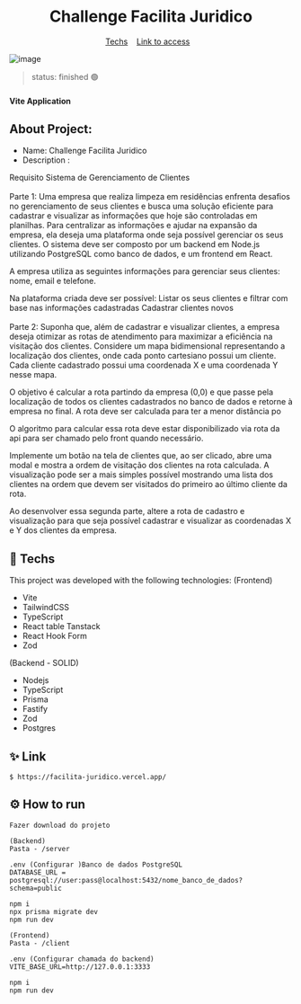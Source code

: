 
<h1 align="center">Challenge Facilita Juridico </h1>

<p align="center">
  <a href="#-techs">Techs</a>&nbsp;&nbsp;&nbsp;
  <a href="#-link">Link to access</a>&nbsp;&nbsp;&nbsp;
 
</p>


![image](https://github.com/feelipesantana/facilita-juridico/assets/130864526/d16fbdf9-2b02-4cc2-9661-39f2b5636b08)


> status: finished 🟢

#### Vite Application

## About Project: 

+ Name: Challenge Facilita Juridico
+ Description :
  
Requisito
Sistema de Gerenciamento de Clientes <br /><br />
Parte 1: 
Uma empresa que realiza limpeza em residências enfrenta desafios no gerenciamento de seus clientes e busca uma solução eficiente para cadastrar e visualizar as informações que hoje são controladas em planilhas. Para centralizar as informações e ajudar na expansão da empresa, ela deseja uma plataforma onde seja possível gerenciar os seus clientes. O sistema deve ser composto por um backend em Node.js utilizando PostgreSQL como banco de dados, e um frontend em React.

A empresa utiliza as seguintes informações para gerenciar seus clientes: nome, email e telefone.

Na plataforma criada deve ser possível:
Listar os seus clientes e filtrar com base nas informações cadastradas
Cadastrar clientes novos <br /><br />
Parte 2:
Suponha que, além de cadastrar e visualizar clientes, a empresa deseja otimizar as rotas de atendimento para maximizar a eficiência na visitação dos clientes. Considere um mapa bidimensional representando a localização dos clientes, onde cada ponto cartesiano possui um cliente. Cada cliente cadastrado possui uma coordenada X e uma coordenada Y nesse mapa.

O objetivo é calcular a rota partindo da empresa (0,0) e que passe pela localização de todos os clientes cadastrados no banco de dados e retorne à empresa no final. A rota deve ser calculada para ter a menor distância po

O algoritmo para calcular essa rota deve estar disponibilizado via rota da api para ser chamado pelo front quando necessário.

Implemente um botão na tela de clientes que, ao ser clicado, abre uma modal e mostra a ordem de visitação dos clientes na rota calculada. A visualização pode ser a mais simples possível mostrando uma lista dos clientes na ordem que devem ser visitados do primeiro ao último cliente da rota.

Ao desenvolver essa segunda parte, altere a rota de cadastro e visualização para que seja possível cadastrar e visualizar as coordenadas X e Y dos clientes da empresa.


## 🚀 Techs

This project was developed with the following technologies:
(Frontend)
- Vite
- TailwindCSS
- TypeScript
- React table Tanstack
- React Hook Form
- Zod

(Backend - SOLID)
- Nodejs
- TypeScript
- Prisma
- Fastify
- Zod
- Postgres
  

## ✨ Link
```
$ https://facilita-juridico.vercel.app/

```

## ⚙️ How to run

```
Fazer download do projeto

(Backend)
Pasta - /server

.env (Configurar )Banco de dados PostgreSQL
DATABASE_URL = postgresql://user:pass@localhost:5432/nome_banco_de_dados?schema=public

npm i
npx prisma migrate dev
npm run dev

(Frontend)
Pasta - /client

.env (Configurar chamada do backend)
VITE_BASE_URL=http://127.0.0.1:3333

npm i
npm run dev


```

